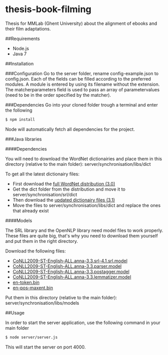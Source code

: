 thesis-book-filming
===================

Thesis for MMLab (Ghent University) about the alignment of ebooks and their film adaptations.

##Requirements

- Node.js 
- Java 7

##Installation

###Configuration
Go to the server folder, rename config-example.json to config.json. Each of the fields can be filled according to the preferred modules. A module is entered by using its filename without the extension. The matcherparameters field is used to pass an array of parametervalues (need to be in the order specified by the matcher).

###Dependencies
Go into your cloned folder trough a terminal and enter the following

``` bash
$ npm install
```

Node will automatically fetch all dependencies for the project.

###Java libraries

####Dependencies

You will need to download the WordNet dictionairies and place them in this directory (relative to the main folder): 
server/synchronisation/libs/dict

To get all the latest dictionairy files:
- First download the [full WordNet distribution (3.0)](http://wordnetcode.princeton.edu/3.0/WordNet-3.0.tar.bz2)
- Get the dict folder from the distribution and move it to server/synchronisation/srl/dict
- Then download the [updated dictionairy files (3.1)](http://wordnetcode.princeton.edu/wn3.1.dict.tar.gz)
- Move the files to server/synchronisation/libs/dict and replace the ones that already exist

####Models

The SRL library and the OpenNLP library need model files to work properly. 
These files are quite big, that's why you need to download them yourself and put them in the right directory.

Download the following files:

- [CoNLL2009-ST-English-ALL.anna-3.3.srl-4.1.srl.model](https://mate-tools.googlecode.com/files/CoNLL2009-ST-English-ALL.anna-3.3.srl-4.1.srl.model)
- [CoNLL2009-ST-English-ALL.anna-3.3.parser.model](https://mate-tools.googlecode.com/files/CoNLL2009-ST-English-ALL.anna-3.3.parser.model)
- [CoNLL2009-ST-English-ALL.anna-3.3.postagger.model](https://mate-tools.googlecode.com/files/CoNLL2009-ST-English-ALL.anna-3.3.postagger.model)
- [CoNLL2009-ST-English-ALL.anna-3.3.lemmatizer.model](https://mate-tools.googlecode.com/files/CoNLL2009-ST-English-ALL.anna-3.3.lemmatizer.model)
- [en-token.bin](http://opennlp.sourceforge.net/models-1.5/en-token.bin)
- [en-pos-maxent.bin](http://opennlp.sourceforge.net/models-1.5/en-pos-maxent.bin)

Put them in this directory (relative to the main folder): server/synchronisation/libs/models

##Usage

In order to start the server application, use the following command in your main folder

``` bash
$ node server/server.js
```

This will start the server on port 4000.
